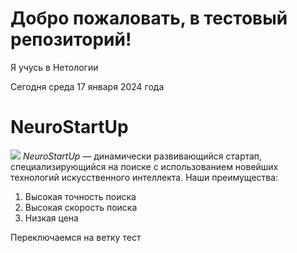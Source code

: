 # Добро пожаловать, в тестовый репозиторий!

Я учусь в Нетологии

Сегодня среда 17 января 2024 года


# NeuroStartUp
![](https://netology-code.github.io/git-homeworks/introduction/assets/logo.png)
*NeuroStartUp* — динамически развивающийся стартап, специализирующийся на поиске с использованием новейших технологий искусственного интеллекта.
Наши преимущества:
1. Высокая точность поиска
2. Высокая скорость поиска
3. Низкая цена


Переключаемся на ветку тест